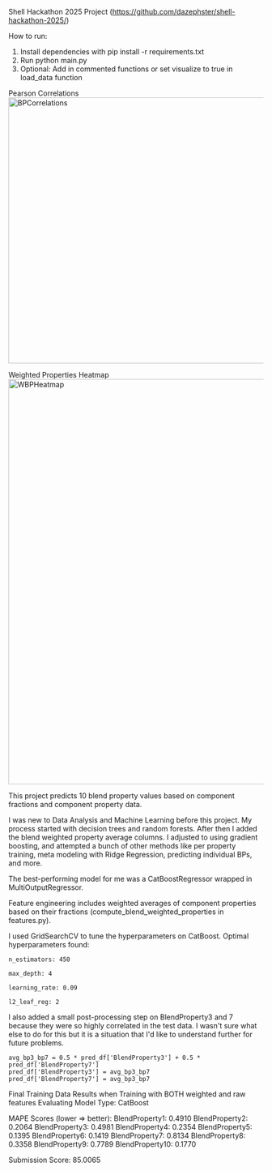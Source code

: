 Shell Hackathon 2025 Project (https://github.com/dazephster/shell-hackathon-2025/)

How to run:
1) Install dependencies with pip install -r requirements.txt
2) Run python main.py
3) Optional: Add in commented functions or set visualize to true in load_data function

Pearson Correlations
<img width="992" height="525" alt="BPCorrelations" src="https://github.com/user-attachments/assets/7e22138b-1e7b-4b63-ab7b-660d41f52181" />

Weighted Properties Heatmap
<img width="1260" height="800" alt="WBPHeatmap" src="https://github.com/user-attachments/assets/2e517b94-527d-496f-9613-2a19011b9ce7" />


This project predicts 10 blend property values based on component fractions and component property data.

I was new to Data Analysis and Machine Learning before this project.
My process started with decision trees and random forests. After then I added the blend weighted property average columns. I adjusted to using gradient boosting, and attempted a bunch of other methods like per property training, meta modeling with Ridge Regression, predicting individual BPs, and more.

The best-performing model for me was a CatBoostRegressor wrapped in MultiOutputRegressor. 

Feature engineering includes weighted averages of component properties based on their fractions (compute_blend_weighted_properties in features.py).

I used GridSearchCV to tune the hyperparameters on CatBoost. Optimal hyperparameters found:

    n_estimators: 450

    max_depth: 4

    learning_rate: 0.09

    l2_leaf_reg: 2

I also added a small post-processing step on BlendProperty3 and 7 because they were so highly correlated in the test data. I wasn't sure what else to do for this but it is a situation that I'd like to understand further for future problems.

    avg_bp3_bp7 = 0.5 * pred_df['BlendProperty3'] + 0.5 * pred_df['BlendProperty7']
    pred_df['BlendProperty3'] = avg_bp3_bp7
    pred_df['BlendProperty7'] = avg_bp3_bp7

Final Training Data Results when Training with BOTH weighted and raw features
Evaluating Model Type: CatBoost

MAPE Scores (lower => better):
BlendProperty1: 0.4910
BlendProperty2: 0.2064
BlendProperty3: 0.4981
BlendProperty4: 0.2354
BlendProperty5: 0.1395
BlendProperty6: 0.1419
BlendProperty7: 0.8134
BlendProperty8: 0.3358
BlendProperty9: 0.7789
BlendProperty10: 0.1770

Submission Score: 85.0065
